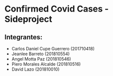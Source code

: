 # Confirmed Covid Cases - Sideproject

## Integrantes:

- Carlos Daniel Cupe Guerrero (201710418)
- Jeanlee Barreto (201810554)
- Angel Motta Paz (201810546)
- Piero Morales Alcalde (201810516)
- David Lazo (201810010)

